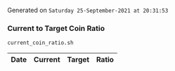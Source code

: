 Generated on `Saturday 25-September-2021 at 20:31:53`

### Current to Target Coin Ratio
`current_coin_ratio.sh`

Date|Current|Target|Ratio
---|---|---|---
